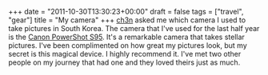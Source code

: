 +++
date = "2011-10-30T13:30:23+00:00"
draft = false
tags = ["travel", "gear"]
title = "My camera"
+++
<a href="http://ch3n.tumblr.com/">ch3n</a> asked me which camera I used to take pictures in South Korea. The camera that I've used for the last half year is the [Canon PowerShot S95](http://www.amazon.com/Canon-PowerShot-S95-Stabilized-3-0-Inch/dp/B003ZSHNGS). It's a remarkable camera that takes stellar pictures. I've been complimented on how great my pictures look, but my secret is this magical device. I highly recommend it. I've met two other people on my journey that had one and they loved theirs just as much.
